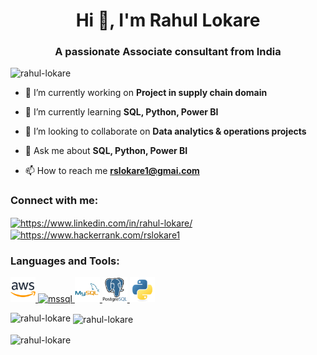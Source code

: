 <h1 align="center">Hi 👋, I'm Rahul Lokare</h1>
<h3 align="center">A passionate Associate consultant from India</h3>
<imgalign="right"alt="coding"width="400"src="https://www.youtube.com/redirectevent=video_description&redir_token=QUFFLUhqa3JYdnM1OFFIOUZMYm5HZFNKZkJwbVBScUtDd3xBQ3Jtc0tueXVxNDQ3czRXdHJVSFN6cHZIaDRYcV9FR3VkSkVVa3dBT2FNZ3Z3QXNJSTQ1YkE0NkZMVnNvSkhWeEQ1WnAtdjZxVnpRdnBMZ0M0ZmFxeldLRUpyblFDbm50cDl5VkdOLUVYM2p5OTNXLVQ1STB2aw&q=https%3A%2F%2Fuser-images.githubusercontent.com%2F55389276%2F140866485-8fb1c876-9a8f-4d6a-98dc-08c4981eaf70.gif&v=HD4cnRuSGN0"

<p align="left"> <img src="https://komarev.com/ghpvc/?username=rahul-lokare&label=Profile%20views&color=0e75b6&style=flat" alt="rahul-lokare" /> </p>

- 🔭 I’m currently working on **Project in supply chain domain**

- 🌱 I’m currently learning **SQL, Python, Power BI**

- 👯 I’m looking to collaborate on **Data analytics & operations projects**

- 💬 Ask me about **SQL, Python, Power BI**

- 📫 How to reach me **rslokare1@gmai.com**

<h3 align="left">Connect with me:</h3>
<p align="left">
<a href="https://linkedin.com/in/https://www.linkedin.com/in/rahul-lokare/" target="blank"><img align="center" src="https://raw.githubusercontent.com/rahuldkjain/github-profile-readme-generator/master/src/images/icons/Social/linked-in-alt.svg" alt="https://www.linkedin.com/in/rahul-lokare/" height="30" width="40" /></a>
<a href="https://www.hackerrank.com/https://www.hackerrank.com/rslokare1" target="blank"><img align="center" src="https://raw.githubusercontent.com/rahuldkjain/github-profile-readme-generator/master/src/images/icons/Social/hackerrank.svg" alt="https://www.hackerrank.com/rslokare1" height="30" width="40" /></a>
</p>

<h3 align="left">Languages and Tools:</h3>
<p align="left"> <a href="https://aws.amazon.com" target="_blank" rel="noreferrer"> <img src="https://raw.githubusercontent.com/devicons/devicon/master/icons/amazonwebservices/amazonwebservices-original-wordmark.svg" alt="aws" width="40" height="40"/> </a> <a href="https://www.microsoft.com/en-us/sql-server" target="_blank" rel="noreferrer"> <img src="https://www.svgrepo.com/show/303229/microsoft-sql-server-logo.svg" alt="mssql" width="40" height="40"/> </a> <a href="https://www.mysql.com/" target="_blank" rel="noreferrer"> <img src="https://raw.githubusercontent.com/devicons/devicon/master/icons/mysql/mysql-original-wordmark.svg" alt="mysql" width="40" height="40"/> </a> <a href="https://www.postgresql.org" target="_blank" rel="noreferrer"> <img src="https://raw.githubusercontent.com/devicons/devicon/master/icons/postgresql/postgresql-original-wordmark.svg" alt="postgresql" width="40" height="40"/> </a> <a href="https://www.python.org" target="_blank" rel="noreferrer"> <img src="https://raw.githubusercontent.com/devicons/devicon/master/icons/python/python-original.svg" alt="python" width="40" height="40"/> </a> </p>

<p><img align="left" src="https://github-readme-stats.vercel.app/api/top-langs?username=rahul-lokare&show_icons=true&locale=en&layout=compact" alt="rahul-lokare" /></p>

<p>&nbsp;<img align="center" src="https://github-readme-stats.vercel.app/api?username=rahul-lokare&show_icons=true&locale=en" alt="rahul-lokare" /></p>

<p><img align="center" src="https://github-readme-streak-stats.herokuapp.com/?user=rahul-lokare&" alt="rahul-lokare" /></p>
